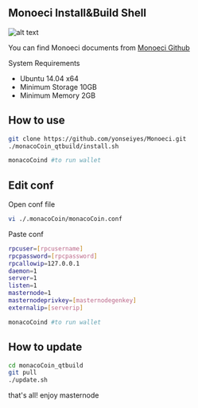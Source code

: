 ## Monoeci Install&Build Shell

![alt text](https://pbs.twimg.com/media/DPtc8DWWAAAJWR5.jpg)

You can find Monoeci documents from [Monoeci Github](https://github.com/monacocoin-net/monacoCoin-Core)

System Requirements

 * Ubuntu 14.04 x64
 * Minimum Storage 10GB
 * Minimum Memory 2GB

## How to use

```sh
git clone https://github.com/yonseiyes/Monoeci.git
./monacoCoin_qtbuild/install.sh

monacoCoind #to run wallet
```

## Edit conf

Open conf file 
```sh
vi ./.monacoCoin/monacoCoin.conf
```

Paste conf
```sh
rpcuser=[rpcusername]
rpcpassword=[rpcpassword]
rpcallowip=127.0.0.1
daemon=1
server=1
listen=1
masternode=1
masternodeprivkey=[masternodegenkey]
externalip=[serverip]
```

```sh
monacoCoind #to run wallet
```

## How to update 
```sh
cd monacoCoin_qtbuild
git pull
./update.sh
```

that's all! enjoy masternode 
